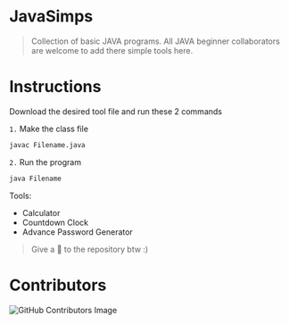 # JavaSimps

> Collection of basic JAVA programs. All JAVA beginner collaborators are welcome to add there simple tools here.

# Instructions
Download the desired tool file and run these 2 commands

`1.` Make the class file
```sh
javac Filename.java
```
`2.` Run the program
```sh
java Filename
```

Tools:
- Calculator
- Countdown Clock
- Advance Password Generator

> Give a 🌟 to the repository btw :)

# Contributors

![GitHub Contributors Image](https://contrib.rocks/image?repo=sandarutharuneth/JavaSimps)
